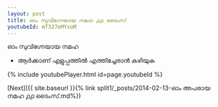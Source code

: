 ```yaml
---
layout: post
title: ഓം സുവിഗ്നേയായ നമഹ ൧൧ ടൈംസ്
youtubeId: mT327eMYxoM
---
```

 
 
 ഓം സുവിഗ്നേയായ നമഹ 
 
 -  ആർക്കാണ് എളുപ്പത്തിൽ എത്തിച്ചേരാൻ കഴിയുക 
 
  
 
  
 
 
 
 
 
 


{% include youtubePlayer.html id=page.youtubeId %}
 
[Next]({{ site.baseurl }}{% link  split1/_posts/2014-02-13-ഓം അപരായ നമഹ ൧൧ ടൈംസ്.md%})
 
